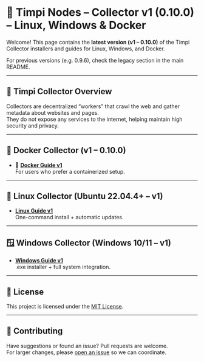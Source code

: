 # 🧠 Timpi Nodes – Collector v1 (0.10.0) – Linux, Windows & Docker

Welcome! This page contains the **latest version (v1 – 0.10.0)** of the Timpi Collector installers and guides for Linux, Windows, and Docker.  

For previous versions (e.g. 0.9.6), check the legacy section in the main README.

---

## 🔄 Timpi Collector Overview

Collectors are decentralized “workers” that crawl the web and gather metadata about websites and pages.  
They do not expose any services to the internet, helping maintain high security and privacy.

---

## 🐳 Docker Collector (v1 – 0.10.0)

* 🐧 **[Docker Guide v1](https://github.com/Timpi-official/Nodes/blob/main/Collector/Tutorial/CollectorDockerGuide-1v.md)**  
  For users who prefer a containerized setup.

---

## 🐧 Linux Collector (Ubuntu 22.04.4+ – v1)

* **[Linux Guide v1](https://github.com/Timpi-official/Nodes/blob/main/Collector/Tutorial/CollectorLinuxGuide-1v.md)**  
  One-command install + automatic updates.

---

## 🪟 Windows Collector (Windows 10/11 – v1)

* **[Windows Guide v1](Collector/Tutorial/CollectorWindowsGuide-1v.md)**  
  .exe installer + full system integration.

---

## 📜 License

This project is licensed under the [MIT License](LICENSE).

---

## 🤝 Contributing

Have suggestions or found an issue? Pull requests are welcome.  
For larger changes, please [open an issue](https://discord.com/channels/946982023245992006/1179427377844068493) so we can coordinate.

```
